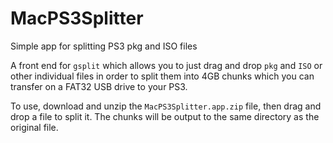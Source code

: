 # MacPS3Splitter
Simple app for splitting PS3 pkg and ISO files

A front end for `gsplit` which allows you to just drag and drop `pkg` and `ISO` or other individual files in order to split them into 4GB chunks which you can transfer on a FAT32 USB drive to your PS3.

To use, download and unzip the `MacPS3Splitter.app.zip` file, then drag and drop a file to split it.  The chunks will be output to the same directory as the original file.
